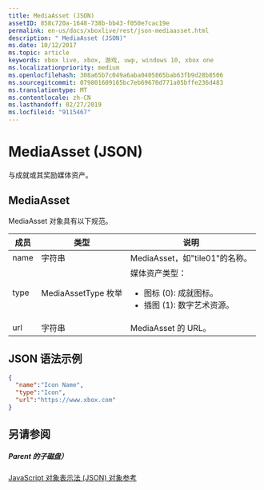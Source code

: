 ```yaml
---
title: MediaAsset (JSON)
assetID: 858c720a-1648-738b-bb43-f050e7cac19e
permalink: en-us/docs/xboxlive/rest/json-mediaasset.html
description: " MediaAsset (JSON)"
ms.date: 10/12/2017
ms.topic: article
keywords: xbox live, xbox, 游戏, uwp, windows 10, xbox one
ms.localizationpriority: medium
ms.openlocfilehash: 308a65b7c049a6aba0405865bab63fb9d28b8506
ms.sourcegitcommit: 079801609165bc7eb69670d771a05bffe236d483
ms.translationtype: MT
ms.contentlocale: zh-CN
ms.lasthandoff: 02/27/2019
ms.locfileid: "9115467"
---
```

# <a name="mediaasset-json"></a>MediaAsset (JSON)
与成就或其奖励媒体资产。
<a id="ID4EN"></a>


## <a name="mediaasset"></a>MediaAsset

MediaAsset 对象具有以下规范。

| 成员| 类型| 说明|
| --- | --- | --- |
| name| 字符串| MediaAsset，如"tile01"的名称。|
| type| MediaAssetType 枚举| 媒体资产类型： <ul><li>图标 (0): 成就图标。</li><li>插图 (1): 数字艺术资源。</li></ul> | 
| url| 字符串| MediaAsset 的 URL。|

<a id="ID4EFC"></a>


## <a name="sample-json-syntax"></a>JSON 语法示例


```json
{
  "name":"Icon Name",
  "type":"Icon",
  "url":"https://www.xbox.com"
}

```


<a id="ID4EOC"></a>


## <a name="see-also"></a>另请参阅

<a id="ID4EQC"></a>


##### <a name="parent"></a>Parent 的子磁盘）

[JavaScript 对象表示法 (JSON) 对象参考](atoc-xboxlivews-reference-json.md)
